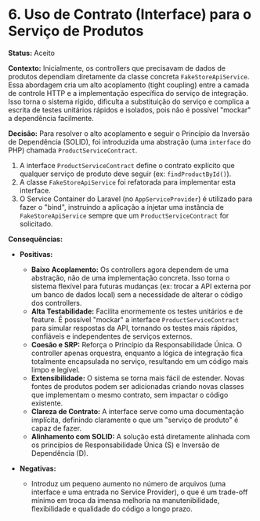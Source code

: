 # 6. Uso de Contrato (Interface) para o Serviço de Produtos

**Status:** Aceito

**Contexto:**
Inicialmente, os controllers que precisavam de dados de produtos dependiam diretamente da classe concreta `FakeStoreApiService`. Essa abordagem cria um alto acoplamento (tight coupling) entre a camada de controle HTTP e a implementação específica do serviço de integração. Isso torna o sistema rígido, dificulta a substituição do serviço e complica a escrita de testes unitários rápidos e isolados, pois não é possível "mockar" a dependência facilmente.

**Decisão:**
Para resolver o alto acoplamento e seguir o Princípio da Inversão de Dependência (SOLID), foi introduzida uma abstração (uma `interface` do PHP) chamada `ProductServiceContract`.

1.  A interface `ProductServiceContract` define o contrato explícito que qualquer serviço de produto deve seguir (ex: `findProductById()`).
2.  A classe `FakeStoreApiService` foi refatorada para implementar esta interface.
3.  O Service Container do Laravel (no `AppServiceProvider`) é utilizado para fazer o "bind", instruindo a aplicação a injetar uma instância de `FakeStoreApiService` sempre que um `ProductServiceContract` for solicitado.

**Consequências:**
* **Positivas:**
    * **Baixo Acoplamento:** Os controllers agora dependem de uma abstração, não de uma implementação concreta. Isso torna o sistema flexível para futuras mudanças (ex: trocar a API externa por um banco de dados local) sem a necessidade de alterar o código dos controllers.
    * **Alta Testabilidade:** Facilita enormemente os testes unitários e de feature. É possível "mockar" a interface `ProductServiceContract` para simular respostas da API, tornando os testes mais rápidos, confiáveis e independentes de serviços externos.
    * **Coesão e SRP:** Reforça o Princípio da Responsabilidade Única. O controller apenas orquestra, enquanto a lógica de integração fica totalmente encapsulada no serviço, resultando em um código mais limpo e legível.
    * **Extensibilidade:** O sistema se torna mais fácil de estender. Novas fontes de produtos podem ser adicionadas criando novas classes que implementam o mesmo contrato, sem impactar o código existente.
    * **Clareza de Contrato:** A interface serve como uma documentação implícita, definindo claramente o que um "serviço de produto" é capaz de fazer.
    * **Alinhamento com SOLID:** A solução está diretamente alinhada com os princípios de Responsabilidade Única (S) e Inversão de Dependência (D).

* **Negativas:**
    * Introduz um pequeno aumento no número de arquivos (uma interface e uma entrada no Service Provider), o que é um trade-off mínimo em troca da imensa melhoria na manutenibilidade, flexibilidade e qualidade do código a longo prazo.